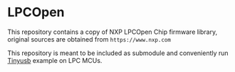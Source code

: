 # LPCOpen 
This repository contains a copy of NXP LPCOpen Chip firmware library, original sources are obtained from `https://www.nxp.com`

This repository is meant to be included as submodule and conveniently run [Tinyusb](https://github.com/hathach/tinyusb) example on LPC MCUs.